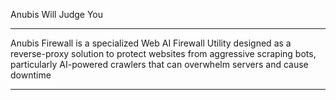 Anubis Will Judge You

---

Anubis Firewall is a specialized Web AI Firewall Utility designed as a reverse-proxy solution to protect websites from aggressive scraping bots, particularly AI-powered crawlers that can overwhelm servers and cause downtime

---


